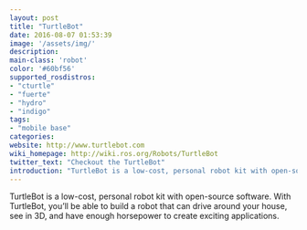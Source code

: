 ```yaml
---
layout: post
title: "TurtleBot"
date: 2016-08-07 01:53:39
image: '/assets/img/'
description:
main-class: 'robot'
color: '#60bf56'
supported_rosdistros:
- "cturtle"
- "fuerte"
- "hydro"
- "indigo"
tags:
- "mobile base"
categories:
website: http://www.turtlebot.com
wiki_homepage: http://wiki.ros.org/Robots/TurtleBot
twitter_text: "Checkout the TurtleBot"
introduction: "TurtleBot is a low-cost, personal robot kit with open-source software"
---
```


TurtleBot is a low-cost, personal robot kit with open-source software. With TurtleBot, you’ll be able to build a robot that can drive around your house, see in 3D, and have enough horsepower to create exciting applications.
